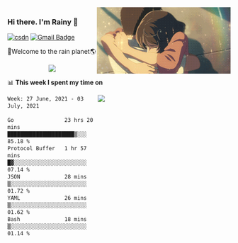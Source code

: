 <img  align='right' height="150" src="https://github.com/LikeRainDay/LikeRainDay/blob/master/pic/img_rain_1.gif?raw=true">



### Hi there. I'm Rainy :lemon:

[![csdn](https://img.shields.io/badge/-csdn-c14438?style=flat-square&logo=c&logoColor=white)](https://blog.csdn.net/qq_15807167)
[![Gmail Badge](https://img.shields.io/badge/-gmail-c14438?style=flat-square&logo=Gmail&logoColor=white&link=mailto:houshuai0816@gmail.com)](mailto:houshuai0816@gmail.com)

🚀Welcome to the rain planet🌎

<center>
<img align='center'  src="https://source.unsplash.com/random/1200x600">
</center>

📊 **This week I spent my time on**

<img align='right'   width="300" src="https://github-readme-stats.vercel.app/api?username=LikeRainDay&show_icons=true&title_color=fff&icon_color=79ff97&text_color=9f9f9f&bg_color=151515">

<!--START_SECTION:waka-->
```text
Week: 27 June, 2021 - 03 July, 2021

Go                23 hrs 20 mins  █████████████████████▒░░░   85.18 % 
Protocol Buffer   1 hr 57 mins    █▓░░░░░░░░░░░░░░░░░░░░░░░   07.14 % 
JSON              28 mins         ▒░░░░░░░░░░░░░░░░░░░░░░░░   01.72 % 
YAML              26 mins         ▒░░░░░░░░░░░░░░░░░░░░░░░░   01.62 % 
Bash              18 mins         ▒░░░░░░░░░░░░░░░░░░░░░░░░   01.14 % 
```
<!--END_SECTION:waka-->
